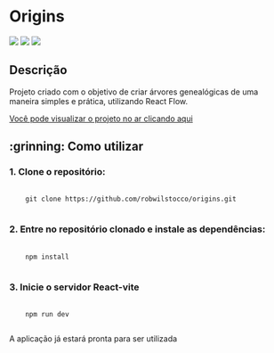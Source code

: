 # Origins
<div style="display: inline_block">
  <img src="https://img.shields.io/badge/Javascript-grey?logo=javascript"/>
  <img src="https://img.shields.io/badge/React.js-navy?logo=react"/>
  <img src="https://img.shields.io/badge/tailwindcss-blue?logo=tailwindcss"/>
</div>

## Descrição
<p>Projeto criado com o objetivo de criar árvores genealógicas de uma maneira simples e prática, utilizando React Flow.</p>
<a href="https://robwilstocco.github.io/origins/">Você pode visualizar o projeto no ar clicando aqui</a>

<h2>:grinning: Como utilizar</h2>

<h3>1. Clone o repositório:</h3>
<pre>
  <code>
    git clone https://github.com/robwilstocco/origins.git
  </code>
</pre>

<h3>2. Entre no repositório clonado e instale as dependências:</h3>
<pre>
  <code>
    npm install
  </code>
</pre>

<h3>3. Inicie o servidor React-vite</h3>
<pre>
  <code>
    npm run dev
  </code>
</pre>

<p>A aplicação já estará pronta para ser utilizada </p>
